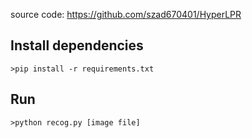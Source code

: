 source code: https://github.com/szad670401/HyperLPR

## Install dependencies
```
>pip install -r requirements.txt
```

## Run
```
>python recog.py [image file]
```